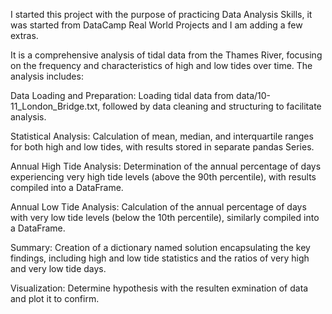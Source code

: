 I started this project with the purpose of practicing Data Analysis Skills, it was started from DataCamp Real World Projects and I am adding a few extras.

It is a comprehensive analysis of tidal data from the Thames River, focusing on the frequency and characteristics of high and low tides over time. The analysis includes:

Data Loading and Preparation: Loading tidal data from data/10-11_London_Bridge.txt, followed by data cleaning and structuring to facilitate analysis.

Statistical Analysis: Calculation of mean, median, and interquartile ranges for both high and low tides, with results stored in separate pandas Series.

Annual High Tide Analysis: Determination of the annual percentage of days experiencing very high tide levels (above the 90th percentile), with results compiled into a DataFrame.

Annual Low Tide Analysis: Calculation of the annual percentage of days with very low tide levels (below the 10th percentile), similarly compiled into a DataFrame.

Summary: Creation of a dictionary named solution encapsulating the key findings, including high and low tide statistics and the ratios of very high and very low tide days.

Visualization: Determine hypothesis with the resulten exmination of data and plot it to confirm.
